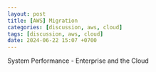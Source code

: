 ```yaml
---
layout: post
title: [AWS] Migration
categories: [discussion, aws, cloud]
tags: [discussion, aws, cloud]
date: 2024-06-22 15:07 +0700
---
```


System Performance - Enterprise and the Cloud
